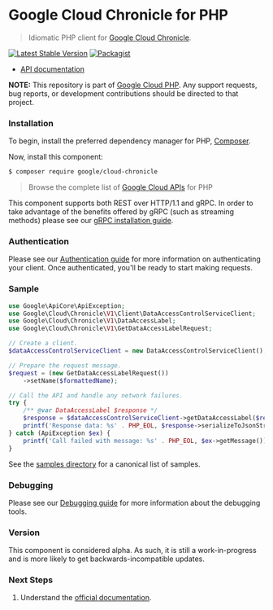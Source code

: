 # Google Cloud Chronicle for PHP

> Idiomatic PHP client for [Google Cloud Chronicle](https://cloud.google.com/chronicle).

[![Latest Stable Version](https://poser.pugx.org/google/cloud-chronicle/v/stable)](https://packagist.org/packages/google/cloud-chronicle) [![Packagist](https://img.shields.io/packagist/dm/google/cloud-chronicle.svg)](https://packagist.org/packages/google/cloud-chronicle)

* [API documentation](https://cloud.google.com/php/docs/reference/cloud-chronicle/latest)

**NOTE:** This repository is part of [Google Cloud PHP](https://github.com/googleapis/google-cloud-php). Any
support requests, bug reports, or development contributions should be directed to
that project.

### Installation

To begin, install the preferred dependency manager for PHP, [Composer](https://getcomposer.org/).

Now, install this component:

```sh
$ composer require google/cloud-chronicle
```

> Browse the complete list of [Google Cloud APIs](https://cloud.google.com/php/docs/reference)
> for PHP

This component supports both REST over HTTP/1.1 and gRPC. In order to take advantage of the benefits
offered by gRPC (such as streaming methods) please see our
[gRPC installation guide](https://cloud.google.com/php/grpc).

### Authentication

Please see our [Authentication guide](https://github.com/googleapis/google-cloud-php/blob/main/AUTHENTICATION.md) for more information
on authenticating your client. Once authenticated, you'll be ready to start making requests.

### Sample

```php
use Google\ApiCore\ApiException;
use Google\Cloud\Chronicle\V1\Client\DataAccessControlServiceClient;
use Google\Cloud\Chronicle\V1\DataAccessLabel;
use Google\Cloud\Chronicle\V1\GetDataAccessLabelRequest;

// Create a client.
$dataAccessControlServiceClient = new DataAccessControlServiceClient();

// Prepare the request message.
$request = (new GetDataAccessLabelRequest())
    ->setName($formattedName);

// Call the API and handle any network failures.
try {
    /** @var DataAccessLabel $response */
    $response = $dataAccessControlServiceClient->getDataAccessLabel($request);
    printf('Response data: %s' . PHP_EOL, $response->serializeToJsonString());
} catch (ApiException $ex) {
    printf('Call failed with message: %s' . PHP_EOL, $ex->getMessage());
}
```

See the [samples directory](https://github.com/googleapis/google-cloud-php-chronicle/tree/main/samples) for a canonical list of samples.

### Debugging

Please see our [Debugging guide](https://github.com/googleapis/google-cloud-php/blob/main/DEBUG.md)
for more information about the debugging tools.

### Version

This component is considered alpha. As such, it is still a work-in-progress and is more likely to get backwards-incompatible updates.

### Next Steps

1. Understand the [official documentation](https://cloud.google.com/chronicle/docs/secops/secops-overview).
